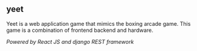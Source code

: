 ## yeet
Yeet is a web application game that mimics the boxing arcade game. This game is a combination of frontend backend and hardware.

*Powered by React JS and django REST framework*